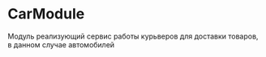 # CarModule
Модуль реализующий сервис работы курьверов для доставки товаров, в данном случае автомобилей

